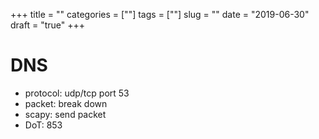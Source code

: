 
+++
title = ""
categories = [""]
tags = [""]
slug = ""
date = "2019-06-30"
draft = "true"
+++

# DNS

- protocol: udp/tcp port 53
- packet: break down
- scapy: send packet
- DoT: 853 

